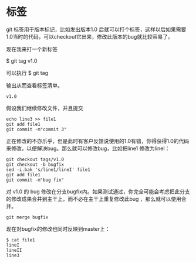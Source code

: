 # 标签

git 标签用于版本标记，比如发出版本1.0 后就可以打个标签，这样以后如果需要1.0当时的代码，可以checkout它出来，修改此版本的bug就比较容易了。

现在我来打一个新标签 

$ git tag v1.0

可以执行
    $ git tag

输出从而查看标签清单。

    v1.0

假设我们继续修改文件，并且提交

    echo line3 >> file1
    git add file1
    git commit -m"commit 3" 

正在修改的不亦乐乎，但是此时有客户反馈说使用的1.0有错，你得获得1.0的代码来修改，以便解决bug。那么就可以修改bug，比如把line1 修改为lineI：

    git checkout tags/v1.0
    git checkout -b bugfix
    sed -i.bak 's/line1/lineI' file1
    git add file1
    git commit -m"bug fix"

对 v1.0 的 bug 修改在分支bugfix内。如果测试通过，你完全可能会考虑把此分支的修改成果合并到主干上，而不必在主干上重复修改此bug ，那么就可以使用合并。

    git merge bugfix    
现在对bugfix的修改也同时反映到master上：

    $ cat file1
    lineI
    lineII
    line3

